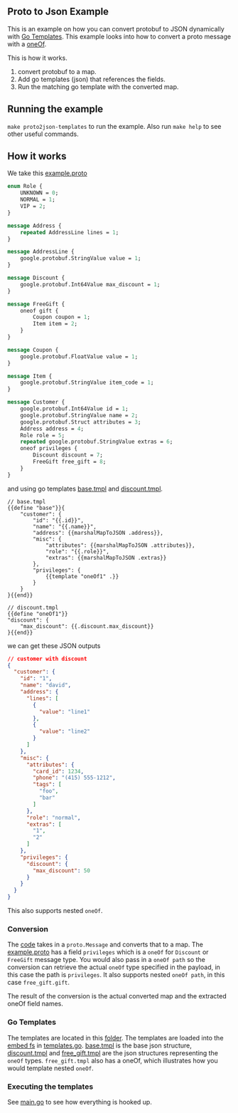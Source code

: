 ## Proto to Json Example

This is an example on how you can convert protobuf to JSON dynamically with [Go Templates](https://pkg.go.dev/text/template). This example looks into how to convert a proto message with a [oneOf](https://developers.google.com/protocol-buffers/docs/proto3#oneof). 

This is how it works.
1. convert protobuf to a map. 
2. Add go templates (json) that references the fields.
3. Run the matching go template with the converted map.

## Running the example

`make proto2json-templates` to run the example. Also run `make help` to see other useful commands.

## How it works

We take this [example.proto](./examples/example.proto)

``` proto
enum Role {
	UNKNOWN = 0;
	NORMAL = 1;
	VIP = 2;
}

message Address {
    repeated AddressLine lines = 1;
}

message AddressLine {
    google.protobuf.StringValue value = 1;
}

message Discount {
    google.protobuf.Int64Value max_discount = 1;
}

message FreeGift {
    oneof gift {
		Coupon coupon = 1;
		Item item = 2;
	}
}

message Coupon {
	google.protobuf.FloatValue value = 1;
}

message Item {
	google.protobuf.StringValue item_code = 1;
}

message Customer {
	google.protobuf.Int64Value id = 1;
	google.protobuf.StringValue name = 2;
	google.protobuf.Struct attributes = 3;
	Address address = 4;
    Role role = 5;
	repeated google.protobuf.StringValue extras = 6;
	oneof privileges {
		Discount discount = 7;
		FreeGift free_gift = 8;
	}
}

```

and using go templates [base.tmpl](./cmd/proto2json-templates/templates/customer/base.tmpl) and [discount.tmpl](./cmd/proto2json-templates/templates/customer/discount.tmpl).

```
// base.tmpl
{{define "base"}}{
    "customer": {
        "id": "{{.id}}",
        "name": "{{.name}}",
        "address": {{marshalMapToJSON .address}},
        "misc": {
            "attributes": {{marshalMapToJSON .attributes}},
            "role": "{{.role}}",
            "extras": {{marshalMapToJSON .extras}}
        },
        "privileges": {
            {{template "oneOf1" .}}
        }
    }
}{{end}}

// discount.tmpl
{{define "oneOf1"}}
"discount": {
    "max_discount": {{.discount.max_discount}}
}{{end}}
```

we can get these JSON outputs
``` json
// customer with discount
{
  "customer": {
    "id": "1",
    "name": "david",
    "address": {
      "lines": [
        {
          "value": "line1"
        },
        {
          "value": "line2"
        }
      ]
    },
    "misc": {
      "attributes": {
        "card_id": 1234,
        "phone": "(415) 555-1212",
        "tags": [
          "foo",
          "bar"
        ]
      },
      "role": "normal",
      "extras": [
        "1",
        "2"
      ]
    },
    "privileges": {
      "discount": {
        "max_discount": 50
      }
    }
  }
}
```

This also supports nested `oneOf`.

### Conversion

The [code](./internal/protoconvert/extract.go) takes in a `proto.Message` and converts that to a map. The [example.proto](./examples/example.proto) has a field `privileges` which is a `oneOf` for `Discount` or `FreeGift` message type. You would also pass in a `oneOf path` so the conversion can retrieve the actual `oneOf` type specified in the payload, in this case the path is `privileges`. It also supports nested `oneOf path`, in this case `free_gift.gift`.

The result of the conversion is the actual converted map and the extracted oneOf field names. 

### Go Templates

The templates are located in this [folder](./cmd/proto2json-templates/templates). The templates are loaded into the [embed fs](https://pkg.go.dev/embed) in [templates.go](./cmd/proto2json-templates/templates/templates.go). [base.tmpl](./cmd/proto2json-templates/customer/base.tmpl) is the base json structure, [discount.tmpl](./cmd/proto2json-templates/customer/discount.tmpl) and [free_gift.tmpl](./cmd/proto2json-templates/customer/free_gift.tmpl) are the json structures representing the `oneOf` types. `free_gift.tmpl` also has a oneOf, which illustrates how you would template nested `oneOf`.
 
### Executing the templates

See [main.go](./cmd/proto2json-templates/main.go) to see how everything is hooked up.


